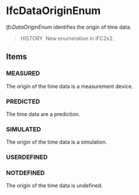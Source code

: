 # IfcDataOriginEnum

_IfcDataOriginEnum_ identifies the origin of time data.

> HISTORY&nbsp; New enumeration in IFC2x2.  
>

## Items

### MEASURED
The origin of the time data is a measurement device.

### PREDICTED
The time data are a prediction.

### SIMULATED
The origin of the time data is a simulation.

### USERDEFINED


### NOTDEFINED
The origin of the time data is undefined.
